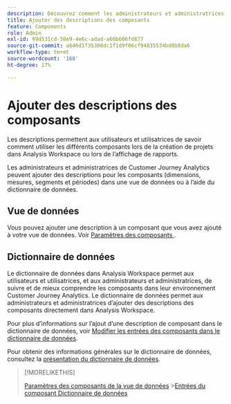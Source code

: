 ```yaml
---
description: Découvrez comment les administrateurs et administratrices peuvent ajouter des descriptions aux composants à l’aide d’une vue de données ou du dictionnaire de données.
title: Ajouter des descriptions des composants
feature: Components
role: Admin
exl-id: 99d531cd-50e9-4e6c-adad-a66b606fd877
source-git-commit: a646d1f35308dc1f1d9f06cf94835534bd8b8da6
workflow-type: tm+mt
source-wordcount: '168'
ht-degree: 17%

---
```


# Ajouter des descriptions des composants

Les descriptions permettent aux utilisateurs et utilisatrices de savoir comment utiliser les différents composants lors de la création de projets dans Analysis Workspace ou lors de l’affichage de rapports.

Les administrateurs et administratrices de Customer Journey Analytics peuvent ajouter des descriptions pour les composants (dimensions, mesures, segments et périodes) dans une vue de données ou à l’aide du dictionnaire de données.

## Vue de données

Vous pouvez ajouter une description à un composant que vous avez ajouté à votre vue de données. Voir [ Paramètres des composants ](/help/data-views/component-settings/overview.md).

## Dictionnaire de données

Le dictionnaire de données dans Analysis Workspace permet aux utilisateurs et utilisatrices, et aux administrateurs et administratrices, de suivre et de mieux comprendre les composants dans leur environnement Customer Journey Analytics. Le dictionnaire de données permet aux administrateurs et administratrices d’ajouter des descriptions des composants directement dans Analysis Workspace.

Pour plus d’informations sur l’ajout d’une description de composant dans le dictionnaire de données, voir [Modifier les entrées des composants dans le dictionnaire de données](/help/components/data-dictionary/edit-entries-data-dictionary.md).

Pour obtenir des informations générales sur le dictionnaire de données, consultez la [présentation du dictionnaire de données](/help/components/data-dictionary/data-dictionary-overview.md).

>[!MORELIKETHIS]
>
>[Paramètres des composants de la vue de données](/help/data-views/component-settings/overview.md)
>&#x200B;>[Entrées du composant Dictionnaire de données](/help/components/data-dictionary/edit-entries-data-dictionary.md)
>
